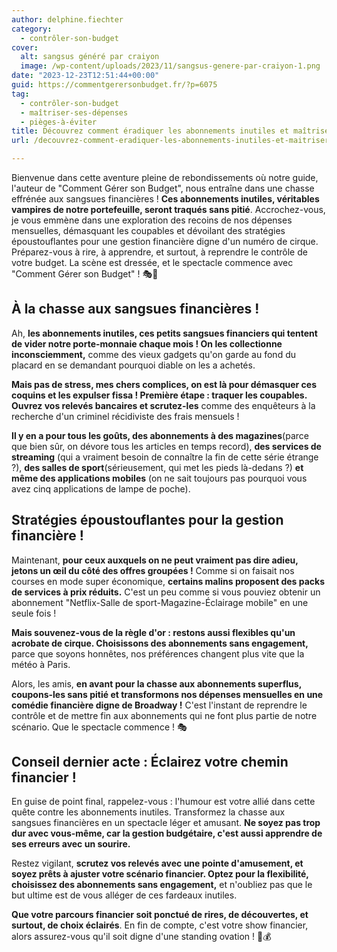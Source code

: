 ```yaml
---
author: delphine.fiechter
category:
  - contrôler-son-budget
cover:
  alt: sangsus généré par craiyon
  image: /wp-content/uploads/2023/11/sangsus-genere-par-craiyon-1.png
date: "2023-12-23T12:51:44+00:00"
guid: https://commentgerersonbudget.fr/?p=6075
tag:
  - contrôler-son-budget
  - maîtriser-ses-dépenses
  - pièges-à-éviter
title: Découvrez comment éradiquer les abonnements inutiles et maîtriser votre budget !
url: /decouvrez-comment-eradiquer-les-abonnements-inutiles-et-maitriser-votre-budget/

---
```

Bienvenue dans cette aventure pleine de rebondissements où notre guide, l'auteur de "Comment Gérer son Budget", nous entraîne dans une chasse effrénée aux sangsues financières ! **Ces abonnements inutiles, véritables vampires de notre portefeuille, seront traqués sans pitié**. Accrochez-vous, je vous emmène dans une exploration des recoins de nos dépenses mensuelles, démasquant les coupables et dévoilant des stratégies époustouflantes pour une gestion financière digne d'un numéro de cirque. Préparez-vous à rire, à apprendre, et surtout, à reprendre le contrôle de votre budget. La scène est dressée, et le spectacle commence avec "Comment Gérer son Budget" ! 🎭💸

## **À la chasse aux sangsues financières !**

Ah, **les abonnements inutiles, ces petits sangsues financiers qui tentent de vider notre porte-monnaie chaque mois ! On les collectionne inconsciemment,** comme des vieux gadgets qu'on garde au fond du placard en se demandant pourquoi diable on les a achetés.

**Mais pas de stress, mes chers complices, on est là pour démasquer ces coquins et les expulser fissa ! Première étape : traquer les coupables. Ouvrez vos relevés bancaires et scrutez-les** comme des enquêteurs à la recherche d'un criminel récidiviste des frais mensuels !

**Il y en a pour tous les goûts, des abonnements à des magazines**(parce que bien sûr, on dévore tous les articles en temps record), **des services de streaming** (qui a vraiment besoin de connaître la fin de cette série étrange ?), **des salles de sport**(sérieusement, qui met les pieds là-dedans ?) **et même des applications mobiles** (on ne sait toujours pas pourquoi vous avez cinq applications de lampe de poche).

## **Stratégies époustouflantes pour la gestion financière !**

Maintenant, **pour ceux auxquels on ne peut vraiment pas dire adieu, jetons un œil du côté des offres groupées !** Comme si on faisait nos courses en mode super économique, **certains malins proposent des packs de services à prix réduits.** C'est un peu comme si vous pouviez obtenir un abonnement "Netflix-Salle de sport-Magazine-Éclairage mobile" en une seule fois !

**Mais souvenez-vous de la règle d'or : restons aussi flexibles qu'un acrobate de cirque. Choisissons des abonnements sans engagement,** parce que soyons honnêtes, nos préférences changent plus vite que la météo à Paris.

Alors, les amis, **en avant pour la chasse aux abonnements superflus, coupons-les sans pitié et transformons nos dépenses mensuelles en une comédie financière digne de Broadway !** C'est l'instant de reprendre le contrôle et de mettre fin aux abonnements qui ne font plus partie de notre scénario. Que le spectacle commence ! 🎭

## **Conseil dernier acte : Éclairez votre chemin financier !**

En guise de point final, rappelez-vous : l'humour est votre allié dans cette quête contre les abonnements inutiles. Transformez la chasse aux sangsues financières en un spectacle léger et amusant. **Ne soyez pas trop dur avec vous-même, car la gestion budgétaire, c'est aussi apprendre de ses erreurs avec un sourire.**

Restez vigilant, **scrutez vos relevés avec une pointe d'amusement, et soyez prêts à ajuster votre scénario financier. Optez pour la flexibilité, choisissez des abonnements sans engagement,** et n'oubliez pas que le but ultime est de vous alléger de ces fardeaux inutiles.

**Que votre parcours financier soit ponctué de rires, de découvertes, et surtout, de choix éclairés**. En fin de compte, c'est votre show financier, alors assurez-vous qu'il soit digne d'une standing ovation ! 🌟💰
